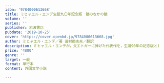 ```yaml
---
isbn: '9784000613668'
title: ミヒャエル・エンデ生誕九〇年記念版　鏡のなかの鏡
volume: ''
series: ''
publisher: 岩波書店
pubdate: '2019-10-25'
cover: 'https://cover.openbd.jp/9784000613668.jpg'
author: ミヒャエル・エンデ／著 田村都志夫／翻訳
description: ミヒャエル・エンデが，父エトガーに捧げた代表作を，生誕90年の記念版として新訳で刊行する．
price: '4800'
genre: ''
target: 一般
format: 単行本
content: 外国文学小説

---
```

